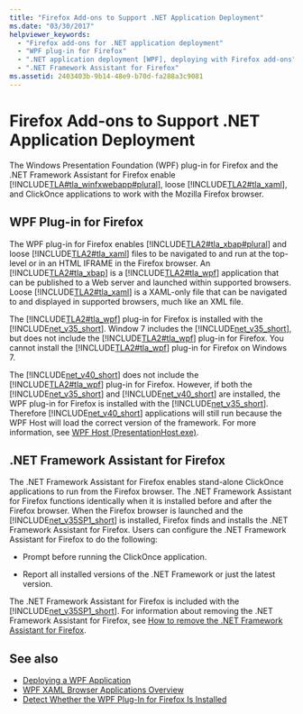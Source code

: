 ```yaml
---
title: "Firefox Add-ons to Support .NET Application Deployment"
ms.date: "03/30/2017"
helpviewer_keywords: 
  - "Firefox add-ons for .NET application deployment"
  - "WPF plug-in for Firefox"
  - ".NET application deployment [WPF], deploying with Firefox add-ons"
  - ".NET Framework Assistant for Firefox"
ms.assetid: 2403403b-9b14-48e9-b70d-fa288a3c9081
---
```

# Firefox Add-ons to Support .NET Application Deployment
The Windows Presentation Foundation (WPF) plug-in for Firefox and the .NET Framework Assistant for Firefox enable [!INCLUDE[TLA#tla_winfxwebapp#plural](../../../../includes/tlasharptla-winfxwebappsharpplural-md.md)], loose [!INCLUDE[TLA2#tla_xaml](../../../../includes/tla2sharptla-xaml-md.md)], and ClickOnce applications to work with the Mozilla Firefox browser.  
  
## WPF Plug-in for Firefox  
 The WPF plug-in for Firefox enables [!INCLUDE[TLA2#tla_xbap#plural](../../../../includes/tla2sharptla-xbapsharpplural-md.md)] and loose [!INCLUDE[TLA2#tla_xaml](../../../../includes/tla2sharptla-xaml-md.md)] files to be navigated to and run at the top-level or in an HTML IFRAME in the Firefox browser. An [!INCLUDE[TLA2#tla_xbap](../../../../includes/tla2sharptla-xbap-md.md)] is a [!INCLUDE[TLA2#tla_wpf](../../../../includes/tla2sharptla-wpf-md.md)] application that can be published to a Web server and launched within supported browsers. Loose [!INCLUDE[TLA2#tla_xaml](../../../../includes/tla2sharptla-xaml-md.md)] is a XAML-only file that can be navigated to and displayed in supported browsers, much like an XML file.  
  
 The [!INCLUDE[TLA2#tla_wpf](../../../../includes/tla2sharptla-wpf-md.md)] plug-in for Firefox is installed with the [!INCLUDE[net_v35_short](../../../../includes/net-v35-short-md.md)]. Window 7 includes the [!INCLUDE[net_v35_short](../../../../includes/net-v35-short-md.md)], but does not include the [!INCLUDE[TLA2#tla_wpf](../../../../includes/tla2sharptla-wpf-md.md)] plug-in for Firefox. You cannot install the [!INCLUDE[TLA2#tla_wpf](../../../../includes/tla2sharptla-wpf-md.md)] plug-in for Firefox on Windows 7.  
  
 The [!INCLUDE[net_v40_short](../../../../includes/net-v40-short-md.md)] does not include the [!INCLUDE[TLA2#tla_wpf](../../../../includes/tla2sharptla-wpf-md.md)] plug-in for Firefox. However, if both the [!INCLUDE[net_v35_short](../../../../includes/net-v35-short-md.md)] and [!INCLUDE[net_v40_short](../../../../includes/net-v40-short-md.md)] are installed, the WPF plug-in for Firefox is installed with the [!INCLUDE[net_v35_short](../../../../includes/net-v35-short-md.md)]. Therefore [!INCLUDE[net_v40_short](../../../../includes/net-v40-short-md.md)] applications will still run because the WPF Host will load the correct version of the framework. For more information, see [WPF Host (PresentationHost.exe)](../../../../docs/framework/wpf/app-development/wpf-host-presentationhost-exe.md).  
  
## .NET Framework Assistant for Firefox  
 The .NET Framework Assistant for Firefox enables stand-alone ClickOnce applications to run from the Firefox browser. The .NET Framework Assistant for Firefox functions identically when it is installed before and after the Firefox browser. When the Firefox browser is launched and the [!INCLUDE[net_v35SP1_short](../../../../includes/net-v35sp1-short-md.md)] is installed, Firefox finds and installs the .NET Framework Assistant for Firefox. Users can configure the .NET Framework Assistant for Firefox to do the following:  
  
-   Prompt before running the ClickOnce application.  
  
-   Report all installed versions of the .NET Framework or just the latest version.  
  
 The .NET Framework Assistant for Firefox is included with the [!INCLUDE[net_v35SP1_short](../../../../includes/net-v35sp1-short-md.md)]. For information about removing the .NET Framework Assistant for Firefox, see [How to remove the .NET Framework Assistant for Firefox](https://go.microsoft.com/fwlink/?LinkId=177944).  
  
## See also
- [Deploying a WPF Application](../../../../docs/framework/wpf/app-development/deploying-a-wpf-application-wpf.md)
- [WPF XAML Browser Applications Overview](../../../../docs/framework/wpf/app-development/wpf-xaml-browser-applications-overview.md)
- [Detect Whether the WPF Plug-In for Firefox Is Installed](../../../../docs/framework/wpf/app-development/how-to-detect-whether-the-wpf-plug-in-for-firefox-is-installed.md)
